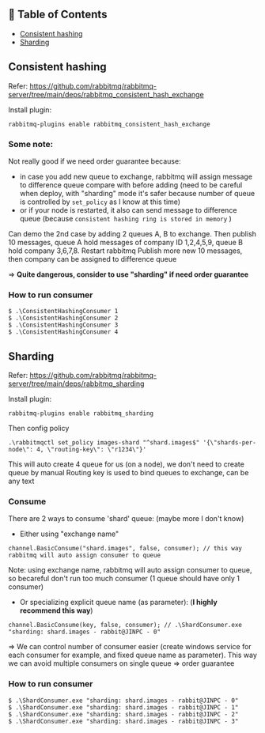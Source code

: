 ## 📖 Table of Contents
- [Consistent hashing](#consistent-hashing)
- [Sharding](#sharding)
 

## Consistent hashing
Refer: https://github.com/rabbitmq/rabbitmq-server/tree/main/deps/rabbitmq_consistent_hash_exchange

Install plugin:
```
rabbitmq-plugins enable rabbitmq_consistent_hash_exchange
```

### Some note:
Not really good if we need order guarantee because:
- in case you add new queue to exchange, rabbitmq will assign message to difference queue compare with before adding (need to be careful when deploy, with "sharding" mode it's safer because number of queue is controlled by `set_policy` as I know at this time)
- or if your node is restarted, it also can send message to difference queue (because `consistent hashing ring is stored in memory` )

Can demo the 2nd case by adding 2 queues A, B to exchange.
Then publish 10 messages, queue A hold messages of company ID 1,2,4,5,9, queue B hold company 3,6,7,8.
Restart rabbitmq
Publish more new 10 messages, then company can be assigned to difference queue 

=> **Quite dangerous, consider to use "sharding" if need order guarantee**

### How to run consumer

```
$ .\ConsistentHashingConsumer 1
$ .\ConsistentHashingConsumer 2
$ .\ConsistentHashingConsumer 3
$ .\ConsistentHashingConsumer 4
```


## Sharding
Refer: https://github.com/rabbitmq/rabbitmq-server/tree/main/deps/rabbitmq_sharding

Install plugin:
```
rabbitmq-plugins enable rabbitmq_sharding
```

Then config policy
```
.\rabbitmqctl set_policy images-shard "^shard.images$" '{\"shards-per-node\": 4, \"routing-key\": \"r1234\"}'
```

This will auto create 4 queue for us (on a node), we don't need to create queue by manual
Routing key is used to bind queues to exchange, can be any text

### Consume
There are 2 ways to consume 'shard' queue: (maybe more I don't know)
- Either using "exchange name"
```
channel.BasicConsume("shard.images", false, consumer); // this way rabbitmq will auto assign consumer to queue
```

Note: using exchange name, rabbitmq will auto assign consumer to queue, so becareful don't run too much consumer (1 queue should have only 1 consumer)


- Or specializing explicit queue name (as parameter): (**I highly recommend this way**)

```
channel.BasicConsume(key, false, consumer); // .\ShardConsumer.exe "sharding: shard.images - rabbit@JINPC - 0"
```

=> We can control number of consumer easier (create windows service for each consumer for example, and fixed queue name as parameter). 
This way we can avoid multiple consumers on single queue => order guarantee


### How to run consumer

```
$ .\ShardConsumer.exe "sharding: shard.images - rabbit@JINPC - 0"
$ .\ShardConsumer.exe "sharding: shard.images - rabbit@JINPC - 1"
$ .\ShardConsumer.exe "sharding: shard.images - rabbit@JINPC - 2"
$ .\ShardConsumer.exe "sharding: shard.images - rabbit@JINPC - 3"
```
